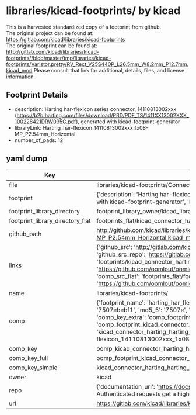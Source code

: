 # libraries/kicad-footprints/ by kicad  
This is a harvested standardized copy of a footprint from github.  
The original project can be found at:  
https://gitlab.com/kicad/libraries/kicad-footprints  
The original footprint can be found at:
http://gitlab.com/kicad/libraries/kicad-footprints//blob/master/tmp/libraries/kicad-footprints/Varistor.pretty/RV_Rect_V25S440P_L26.5mm_W8.2mm_P12.7mm.kicad_mod
Please consult that link for additional, details, files, and license information.  
## Footprint Details
* description: Harting har-flexicon series connector, 14110813002xxx (https://b2b.harting.com/files/download/PRD/PDF_TS/1411XX13002XXX_100228421DRW035C.pdf), generated with kicad-footprint-generator  
* libraryLink: Harting_har-flexicon_14110813002xxx_1x08-MP_P2.54mm_Horizontal  
* number_of_pads: 12  
## yaml dump  
| Key | Value |  
| --- | --- |  
| file | libraries/kicad-footprints/Connector_Harting.pretty/Harting_har-flexicon_14110813002xxx_1x08-MP_P2.54mm_Horizontal.kicad_mod |  
| footprint | {'description': 'Harting har-flexicon series connector, 14110813002xxx (https://b2b.harting.com/files/download/PRD/PDF_TS/1411XX13002XXX_100228421DRW035C.pdf), generated with kicad-footprint-generator', 'libraryLink': 'Harting_har-flexicon_14110813002xxx_1x08-MP_P2.54mm_Horizontal', 'number_of_pads': 12} |  
| footprint_library_directory | footprint_library_owner/kicad_libraries/kicad-footprints/ |  
| footprint_library_directory_flat | footprints_flat/kicad_connector_harting_harting_har_flexicon_14110813002xxx_1x08_mp_p2_54mm_horizontal/working |  
| github_path | http://github.com/kicad/libraries/kicad-footprints//blob/master/tmp/libraries/kicad-footprints/Connector_Harting.pretty/Harting_har-flexicon_14110813002xxx_1x08-MP_P2.54mm_Horizontal.kicad_mod |  
| links | {'github_src': 'http://gitlab.com/kicad/libraries/kicad-footprints//blob/master/tmp/libraries/kicad-footprints/Varistor.pretty/RV_Rect_V25S440P_L26.5mm_W8.2mm_P12.7mm.kicad_mod', 'github_src_repo': 'https://gitlab.com/kicad/libraries/kicad-footprints', 'oomp_bot': 'footprints/kicad_connector_harting_harting_har_flexicon_14110813002xxx_1x08_mp_p2_54mm_horizontal/working', 'oomp_bot_github': 'https://github.com/oomlout/oomlout_oomp_footprint_bot/tree/main/footprints/kicad_connector_harting_harting_har_flexicon_14110813002xxx_1x08_mp_p2_54mm_horizontal/working', 'oomp_src_flat': 'footprints_flat/footprints_flat/kicad_connector_harting_harting_har_flexicon_14110813002xxx_1x08_mp_p2_54mm_horizontal/working', 'oomp_src_flat_github': 'https://github.com/oomlout/oomlout_oomp_footprint_src/tree/main/footprints_flat/kicad_connector_harting_harting_har_flexicon_14110813002xxx_1x08_mp_p2_54mm_horizontal/working'} |  
| name | libraries/kicad-footprints/ |  
| oomp | {'footprint_name': 'harting_har_flexicon_14110813002xxx_1x08_mp_p2_54mm_horizontal', 'library_name': 'connector_harting', 'md5': '7507ebebf1574aca1f1c57f7e7ac9d10', 'md5_10': '7507ebebf1', 'md5_5': '7507e', 'md5_6': '7507eb', 'oomp_key': 'oomp_kicad_connector_harting_harting_har_flexicon_14110813002xxx_1x08_mp_p2_54mm_horizontal', 'oomp_key_extra': 'oomp_footprint_kicad_connector_harting_harting_har_flexicon_14110813002xxx_1x08_mp_p2_54mm_horizontal', 'oomp_key_full': 'oomp_footprint_kicad_connector_harting_harting_har_flexicon_14110813002xxx_1x08_mp_p2_54mm_horizontal_7507eb', 'oomp_key_simple': 'kicad_connector_harting_harting_har_flexicon_14110813002xxx_1x08_mp_p2_54mm_horizontal', 'original_filename': 'libraries/kicad-footprints/Connector_Harting.pretty/Harting_har-flexicon_14110813002xxx_1x08-MP_P2.54mm_Horizontal.kicad_mod', 'owner_name': 'kicad'} |  
| oomp_key | oomp_kicad_connector_harting_harting_har_flexicon_14110813002xxx_1x08_mp_p2_54mm_horizontal |  
| oomp_key_full | oomp_footprint_kicad_connector_harting_harting_har_flexicon_14110813002xxx_1x08_mp_p2_54mm_horizontal |  
| oomp_key_simple | kicad_connector_harting_harting_har_flexicon_14110813002xxx_1x08_mp_p2_54mm_horizontal |  
| owner | kicad |  
| repo | {'documentation_url': 'https://docs.github.com/rest/overview/resources-in-the-rest-api#rate-limiting', 'message': "API rate limit exceeded for 84.66.173.59. (But here's the good news: Authenticated requests get a higher rate limit. Check out the documentation for more details.)"} |  
| url | https://gitlab.com/kicad/libraries/kicad-footprints |  

